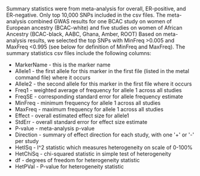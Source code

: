 
Summary statistics were from meta-analysis for overall, ER-positive, and ER-negative. Only top 10,000 SNPs included in the csv files.
The meta-analysis combined GWAS results for one BCAC study on women of European ancestry (BCAC-white) and five studies on women of African Ancestry (BCAC-black, AABC, Ghana, Amber, ROOT) 
Based on meta-analysis results, we selected the top SNPs with MinFreq >0.005 and MaxFreq <0.995 (see below for definition of MinFreq and MaxFreq).
The summary statistics csv files include the following columns:
* MarkerName    - this is the marker name
* Allele1   - the first allele for this marker in the first file (listed in the metal command file) where it occurs
* Allele2   - the second allele for this marker in the first file where it occurs
* Freq1       - weighted average of frequency for allele 1 across all studies
* FreqSE      - corresponding standard error for allele frequency estimate
* MinFreq     - minimum frequency for allele 1 across all studies
* MaxFreq     - maximum frequency for allele 1 across all studies
* Effect    - overall estimated effect size for allele1
* StdErr    - overall standard error for effect size estimate
* P-value   - meta-analysis p-value
* Direction - summary of effect direction for each study, with one '+' or '-' per study
* HetISq    - I^2 statistic which measures heterogeneity on scale of 0-100%
* HetChiSq  - chi-squared statistic in simple test of heterogeneity
* df        - degrees of freedom for heterogeneity statistic
* HetPVal   - P-value for heterogeneity statistic

